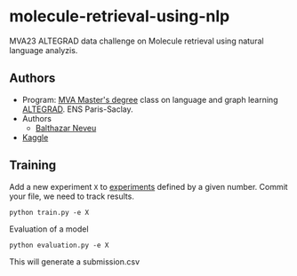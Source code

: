 # molecule-retrieval-using-nlp
MVA23 ALTEGRAD data challenge on Molecule retrieval using natural language analyzis.


## Authors
- Program: [MVA Master's degree](https://www.master-mva.com/) class on language and graph learning [ALTEGRAD](https://www.master-mva.com/cours/cat-advanced-learning-for-text-and-graph-data-altegrad/). ENS Paris-Saclay.
- Authors
    - [Balthazar Neveu](https://github.com/balthazarneveu)
- [Kaggle](https://www.kaggle.com/competitions/altegrad-2023-data-challenge)


## Training
Add a new experiment `X` to [experiments](/experiments.py) defined by a given number.
Commit your file, we need to track results.
```shell
python train.py -e X
```

Evaluation of a model
```shell
python evaluation.py -e X
```
This will generate a submission.csv
